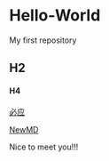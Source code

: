 # Hello-World
My first repository

## H2
#### H4
[必应](https://cn.bing.com/)

[NewMD](NewMD.MD)

Nice to meet you!!!
